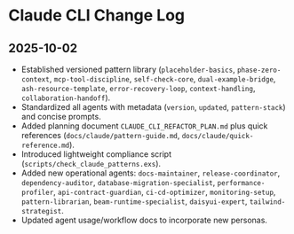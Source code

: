# Claude CLI Change Log

## 2025-10-02
- Established versioned pattern library (`placeholder-basics`, `phase-zero-context`, `mcp-tool-discipline`, `self-check-core`, `dual-example-bridge`, `ash-resource-template`, `error-recovery-loop`, `context-handling`, `collaboration-handoff`).
- Standardized all agents with metadata (`version`, `updated`, `pattern-stack`) and concise prompts.
- Added planning document `CLAUDE_CLI_REFACTOR_PLAN.md` plus quick references (`docs/claude/pattern-guide.md`, `docs/claude/quick-reference.md`).
- Introduced lightweight compliance script (`scripts/check_claude_patterns.exs`).
- Added new operational agents: `docs-maintainer`, `release-coordinator`, `dependency-auditor`, `database-migration-specialist`, `performance-profiler`, `api-contract-guardian`, `ci-cd-optimizer`, `monitoring-setup`, `pattern-librarian`, `beam-runtime-specialist`, `daisyui-expert`, `tailwind-strategist`.
- Updated agent usage/workflow docs to incorporate new personas.
